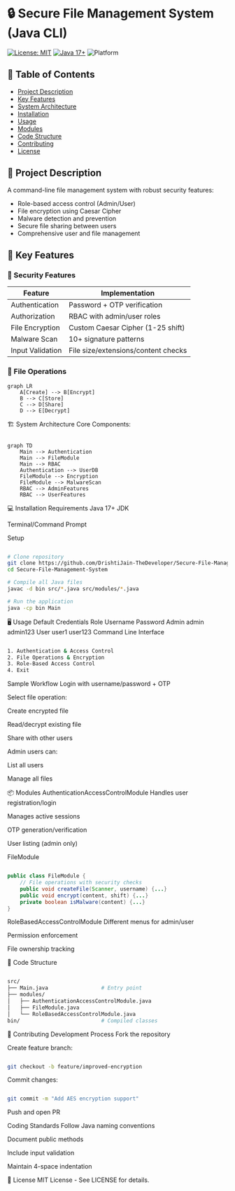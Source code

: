 # 🔒 Secure File Management System (Java CLI)

[![License: MIT](https://img.shields.io/badge/License-MIT-yellow.svg)](LICENSE)
[![Java 17+](https://img.shields.io/badge/Java-17+-blue.svg)](https://www.oracle.com/java/)
![Platform](https://img.shields.io/badge/Platform-Windows%20|%20macOS%20|%20Linux-lightgrey)

## 📖 Table of Contents
- [Project Description](#-project-description)
- [Key Features](#-key-features)
- [System Architecture](#-system-architecture)
- [Installation](#-installation)
- [Usage](#-usage)
- [Modules](#-modules)
- [Code Structure](#-code-structure)
- [Contributing](#-contributing)
- [License](#-license)

## 📖 Project Description
A command-line file management system with robust security features:
- Role-based access control (Admin/User)
- File encryption using Caesar Cipher
- Malware detection and prevention
- Secure file sharing between users
- Comprehensive user and file management

## 🌟 Key Features

### 🔐 Security Features
| Feature | Implementation |
|---------|---------------|
| Authentication | Password + OTP verification |
| Authorization | RBAC with admin/user roles |
| File Encryption | Custom Caesar Cipher (1-25 shift) |
| Malware Scan | 10+ signature patterns |
| Input Validation | File size/extensions/content checks |

### 📂 File Operations
```mermaid
graph LR
    A[Create] --> B[Encrypt]
    B --> C[Store]
    C --> D[Share]
    D --> E[Decrypt]
```
🏗️ System Architecture
Core Components:

```mermaid

graph TD
    Main --> Authentication
    Main --> FileModule
    Main --> RBAC
    Authentication --> UserDB
    FileModule --> Encryption
    FileModule --> MalwareScan
    RBAC --> AdminFeatures
    RBAC --> UserFeatures
```
💻 Installation
Requirements
Java 17+ JDK

Terminal/Command Prompt

Setup
```bash

# Clone repository
git clone https://github.com/DrishtiJain-TheDeveloper/Secure-File-Management-System.git
cd Secure-File-Management-System

# Compile all Java files
javac -d bin src/*.java src/modules/*.java

# Run the application
java -cp bin Main
```
🖥️ Usage
Default Credentials
Role	Username	Password
Admin	admin	admin123
User	user1	user123
Command Line Interface
```bash

1. Authentication & Access Control
2. File Operations & Encryption  
3. Role-Based Access Control
4. Exit
```
Sample Workflow
Login with username/password + OTP

Select file operation:

Create encrypted file

Read/decrypt existing file

Share with other users

Admin users can:

List all users

Manage all files

📦 Modules
AuthenticationAccessControlModule
Handles user registration/login

Manages active sessions

OTP generation/verification

User listing (admin only)

FileModule
```java

public class FileModule {
    // File operations with security checks
    public void createFile(Scanner, username) {...}
    public void encrypt(content, shift) {...}
    private boolean isMalware(content) {...}
}
```
RoleBasedAccessControlModule
Different menus for admin/user

Permission enforcement

File ownership tracking

📂 Code Structure
```bash

src/
├── Main.java                 # Entry point
├── modules/
│   ├── AuthenticationAccessControlModule.java
│   ├── FileModule.java
│   └── RoleBasedAccessControlModule.java
bin/                          # Compiled classes
```
🤝 Contributing
Development Process
Fork the repository

Create feature branch:

```bash

git checkout -b feature/improved-encryption
```
Commit changes:

```bash

git commit -m "Add AES encryption support"
```
Push and open PR

Coding Standards
Follow Java naming conventions

Document public methods

Include input validation

Maintain 4-space indentation

📄 License
MIT License - See LICENSE for details.
